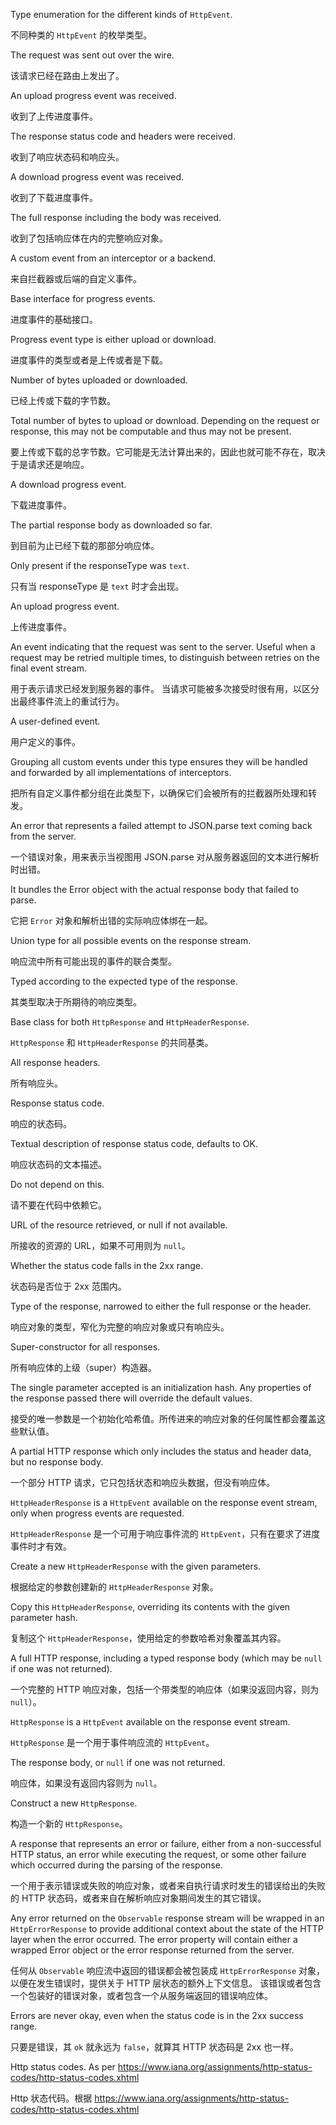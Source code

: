 Type enumeration for the different kinds of `HttpEvent`.

不同种类的 `HttpEvent` 的枚举类型。

The request was sent out over the wire.

该请求已经在路由上发出了。

An upload progress event was received.

收到了上传进度事件。

The response status code and headers were received.

收到了响应状态码和响应头。

A download progress event was received.

收到了下载进度事件。

The full response including the body was received.

收到了包括响应体在内的完整响应对象。

A custom event from an interceptor or a backend.

来自拦截器或后端的自定义事件。

Base interface for progress events.

进度事件的基础接口。

Progress event type is either upload or download.

进度事件的类型或者是上传或者是下载。

Number of bytes uploaded or downloaded.

已经上传或下载的字节数。

Total number of bytes to upload or download. Depending on the request or
response, this may not be computable and thus may not be present.

要上传或下载的总字节数。它可能是无法计算出来的，因此也就可能不存在，取决于是请求还是响应。

A download progress event.

下载进度事件。

The partial response body as downloaded so far.

到目前为止已经下载的那部分响应体。

Only present if the responseType was `text`.

只有当 responseType 是 `text` 时才会出现。

An upload progress event.

上传进度事件。

An event indicating that the request was sent to the server. Useful
when a request may be retried multiple times, to distinguish between
retries on the final event stream.

用于表示请求已经发到服务器的事件。
当请求可能被多次接受时很有用，以区分出最终事件流上的重试行为。

A user-defined event.

用户定义的事件。

Grouping all custom events under this type ensures they will be handled
and forwarded by all implementations of interceptors.

把所有自定义事件都分组在此类型下，以确保它们会被所有的拦截器所处理和转发。

An error that represents a failed attempt to JSON.parse text coming back
from the server.

一个错误对象，用来表示当视图用 JSON.parse 对从服务器返回的文本进行解析时出错。

It bundles the Error object with the actual response body that failed to parse.

它把 `Error` 对象和解析出错的实际响应体绑在一起。

Union type for all possible events on the response stream.

响应流中所有可能出现的事件的联合类型。

Typed according to the expected type of the response.

其类型取决于所期待的响应类型。

Base class for both `HttpResponse` and `HttpHeaderResponse`.

`HttpResponse` 和 `HttpHeaderResponse` 的共同基类。

All response headers.

所有响应头。

Response status code.

响应的状态码。

Textual description of response status code, defaults to OK.

响应状态码的文本描述。

Do not depend on this.

请不要在代码中依赖它。

URL of the resource retrieved, or null if not available.

所接收的资源的 URL，如果不可用则为 `null`。

Whether the status code falls in the 2xx range.

状态码是否位于 2xx 范围内。

Type of the response, narrowed to either the full response or the header.

响应对象的类型，窄化为完整的响应对象或只有响应头。

Super-constructor for all responses.

所有响应体的上级（super）构造器。

The single parameter accepted is an initialization hash. Any properties
of the response passed there will override the default values.

接受的唯一参数是一个初始化哈希值。所传进来的响应对象的任何属性都会覆盖这些默认值。

A partial HTTP response which only includes the status and header data,
but no response body.

一个部分 HTTP 请求，它只包括状态和响应头数据，但没有响应体。

`HttpHeaderResponse` is a `HttpEvent` available on the response
event stream, only when progress events are requested.

`HttpHeaderResponse` 是一个可用于响应事件流的 `HttpEvent`，只有在要求了进度事件时才有效。

Create a new `HttpHeaderResponse` with the given parameters.

根据给定的参数创建新的 `HttpHeaderResponse` 对象。

Copy this `HttpHeaderResponse`, overriding its contents with the
given parameter hash.

复制这个 `HttpHeaderResponse`，使用给定的参数哈希对象覆盖其内容。

A full HTTP response, including a typed response body \(which may be `null`
if one was not returned\).

一个完整的 HTTP 响应对象，包括一个带类型的响应体（如果没返回内容，则为 `null`）。

`HttpResponse` is a `HttpEvent` available on the response event
stream.

`HttpResponse` 是一个用于事件响应流的 `HttpEvent`。

The response body, or `null` if one was not returned.

响应体，如果没有返回内容则为 `null`。

Construct a new `HttpResponse`.

构造一个新的 `HttpResponse`。

A response that represents an error or failure, either from a
non-successful HTTP status, an error while executing the request,
or some other failure which occurred during the parsing of the response.

一个用于表示错误或失败的响应对象，或者来自执行请求时发生的错误给出的失败的 HTTP
状态码，或者来自在解析响应对象期间发生的其它错误。

Any error returned on the `Observable` response stream will be
wrapped in an `HttpErrorResponse` to provide additional context about
the state of the HTTP layer when the error occurred. The error property
will contain either a wrapped Error object or the error response returned
from the server.

任何从 `Observable` 响应流中返回的错误都会被包装成 `HttpErrorResponse`
对象，以便在发生错误时，提供关于 HTTP 层状态的额外上下文信息。
该错误或者包含一个包装好的错误对象，或者包含一个从服务端返回的错误响应体。

Errors are never okay, even when the status code is in the 2xx success range.

只要是错误，其 `ok` 就永远为 `false`，就算其 HTTP 状态码是 2xx 也一样。

Http status codes.
As per https://www.iana.org/assignments/http-status-codes/http-status-codes.xhtml

Http 状态代码。根据 https://www.iana.org/assignments/http-status-codes/http-status-codes.xhtml